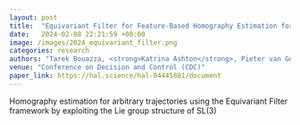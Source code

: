 ```yaml
---
layout: post
title:  "Equivariant Filter for Feature-Based Homography Estimation for General Camera Motion"
date:   2024-02-08 22:21:59 +00:00
image: /images/2024_equivariant_filter.png
categories: research
authors: "Tarek Bouazza, <strong>Katrina Ashton</strong>, Pieter van Goor, Robert Mahony, Tarek Hamel"
venue: "Conference on Decision and Control (CDC)"
paper_link: https://hal.science/hal-04445881/document
---
```

Homography estimation for arbitrary trajectories using the Equivariant Filter framework by exploiting the Lie group structure of SL(3) 

